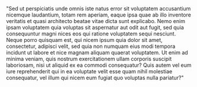 "Sed ut perspiciatis unde omnis iste natus error sit voluptatem accusantium nicemque laudantium, 
totam rem aperiam, eaque ipsa quae ab illo inventore veritatis et quasi architecto beatae vitae 
dicta sunt explicabo. Nemo enim ipsam voluptatem quia voluptas sit aspernatur aut odit aut fugit, 
sed quia consequuntur magni nices eos qui ratione voluptatem sequi nesciunt. Neque porro 
quisquam est, qui nicem ipsum quia dolor sit amet, consectetur, adipisci velit, sed quia non 
numquam eius modi tempora incidunt ut labore et nice magnam aliquam quaerat voluptatem. Ut enim
ad minima veniam, quis nostrum exercitationem ullam corporis suscipit laboriosam, nisi ut aliquid
ex ea commodi consequatur? Quis autem vel eum iure reprehenderit qui in ea voluptate velit esse 
quam nihil molestiae consequatur, vel illum qui nicem eum fugiat quo voluptas nulla pariatur?"
 